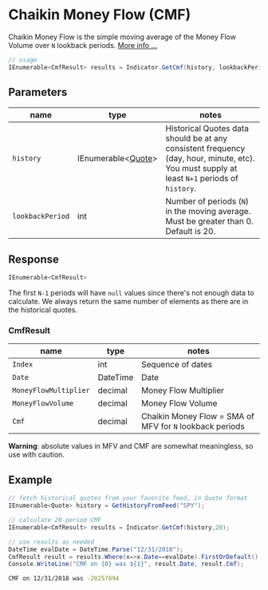 ﻿# Chaikin Money Flow (CMF)

Chaikin Money Flow is the simple moving average of the Money Flow Volume over `N` lookback periods.
[More info ...](https://school.stockcharts.com/doku.php?id=technical_indicators:chaikin_money_flow_cmf)

```csharp
// usage
IEnumerable<CmfResult> results = Indicator.GetCmf(history, lookbackPeriod);  
```

## Parameters

| name | type | notes
| -- |-- |--
| `history` | IEnumerable\<[Quote](/GUIDE.md#quote)\> | Historical Quotes data should be at any consistent frequency (day, hour, minute, etc).  You must supply at least `N+1` periods of `history`.
| `lookbackPeriod` | int | Number of periods (`N`) in the moving average.  Must be greater than 0.  Default is 20.

## Response

```csharp
IEnumerable<CmfResult>
```

The first `N-1` periods will have `null` values since there's not enough data to calculate.  We always return the same number of elements as there are in the historical quotes.

### CmfResult

| name | type | notes
| -- |-- |--
| `Index` | int | Sequence of dates
| `Date` | DateTime | Date
| `MoneyFlowMultiplier` | decimal | Money Flow Multiplier
| `MoneyFlowVolume` | decimal | Money Flow Volume
| `Cmf` | decimal | Chaikin Money Flow = SMA of MFV for `N` lookback periods

**Warning**: absolute values in MFV and CMF are somewhat meaningless, so use with caution.

## Example

```csharp
// fetch historical quotes from your favorite feed, in Quote format
IEnumerable<Quote> history = GetHistoryFromFeed("SPY");

// calculate 20-period CMF
IEnumerable<CmfResult> results = Indicator.GetCmf(history,20);

// use results as needed
DateTime evalDate = DateTime.Parse("12/31/2018");
CmfResult result = results.Where(x=>x.Date==evalDate).FirstOrDefault();
Console.WriteLine("CMF on {0} was ${1}", result.Date, result.Cmf);
```

```bash
CMF on 12/31/2018 was -20257894
```
